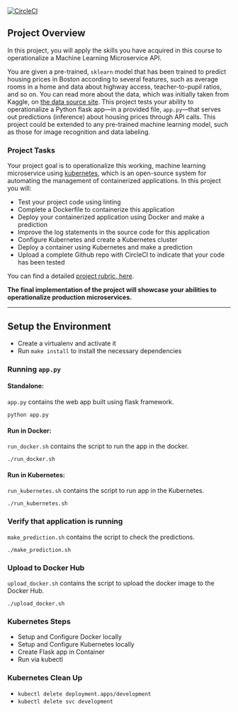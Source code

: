 [![CircleCI](https://circleci.com/gh/same7-abdel3aziz/Operationalize-a-Machine-Learning-Microservice-API.svg?style=svg)](https://circleci.com/gh/same7-abdel3aziz/Operationalize-a-Machine-Learning-Microservice-API)

## Project Overview

In this project, you will apply the skills you have acquired in this course to operationalize a Machine Learning Microservice API. 

You are given a pre-trained, `sklearn` model that has been trained to predict housing prices in Boston according to several features, such as average rooms in a home and data about highway access, teacher-to-pupil ratios, and so on. You can read more about the data, which was initially taken from Kaggle, on [the data source site](https://www.kaggle.com/c/boston-housing). This project tests your ability to operationalize a Python flask app—in a provided file, `app.py`—that serves out predictions (inference) about housing prices through API calls. This project could be extended to any pre-trained machine learning model, such as those for image recognition and data labeling.

### Project Tasks

Your project goal is to operationalize this working, machine learning microservice using [kubernetes](https://kubernetes.io/), which is an open-source system for automating the management of containerized applications. In this project you will:
* Test your project code using linting
* Complete a Dockerfile to containerize this application
* Deploy your containerized application using Docker and make a prediction
* Improve the log statements in the source code for this application
* Configure Kubernetes and create a Kubernetes cluster
* Deploy a container using Kubernetes and make a prediction
* Upload a complete Github repo with CircleCI to indicate that your code has been tested

You can find a detailed [project rubric, here](https://review.udacity.com/#!/rubrics/2576/view).

**The final implementation of the project will showcase your abilities to operationalize production microservices.**

---

## Setup the Environment

* Create a virtualenv and activate it
* Run `make install` to install the necessary dependencies

### Running `app.py`

#### Standalone:
`app.py` contains the web app built using flask framework.

`python app.py`

#### Run in Docker:  
`run_docker.sh` contains the script to run the app in the docker.

`./run_docker.sh`

#### Run in Kubernetes: 
`run_kubernetes.sh` contains the script to run app in the Kubernetes.

`./run_kubernetes.sh`

### Verify that application is running
`make_prediction.sh` contains the script to check the predictions.

`./make_prediction.sh`

### Upload to Docker Hub
`upload_docker.sh` contains the script to upload the docker image to the Docker Hub.

`./upload_docker.sh`

### Kubernetes Steps

* Setup and Configure Docker locally
* Setup and Configure Kubernetes locally
* Create Flask app in Container
* Run via kubectl

### Kubernetes Clean Up
- `kubectl delete deployment.apps/development`
- `kubectl delete svc development`
